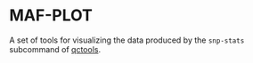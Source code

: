 # MAF-PLOT

A set of tools for visualizing the data produced by the `snp-stats` subcommand of [qctools](https://www.well.ox.ac.uk/~gav/qctool_v2/).


